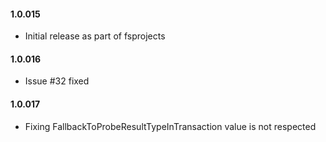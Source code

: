 #### 1.0.015 
 * Initial release as part of fsprojects
#### 1.0.016 
 * Issue #32 fixed
#### 1.0.017 
 * Fixing FallbackToProbeResultTypeInTransaction value is not respected 

